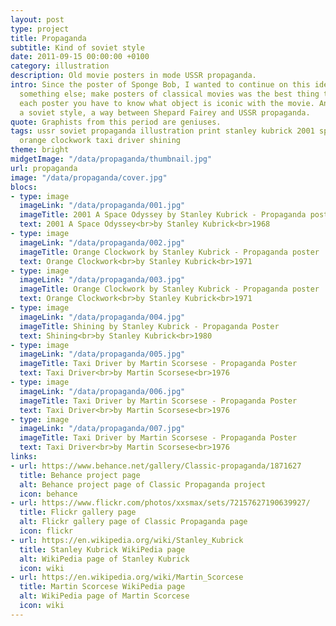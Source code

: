```yaml
---
layout: post
type: project
title: Propaganda
subtitle: Kind of soviet style
date: 2011-09-15 00:00:00 +0100
category: illustration
description: Old movie posters in mode USSR propaganda.
intro: Since the poster of Sponge Bob, I wanted to continue on this idea but with
  something else; make posters of classical movies was the best thing to do. For
  each poster you have to know what object is iconic with the movie. And keeping
  a soviet style, a way between Shepard Fairey and USSR propaganda.
quote: Graphists from this period are geniuses.
tags: ussr soviet propaganda illustration print stanley kubrick 2001 space odyssey
  orange clockwork taxi driver shining
theme: bright
midgetImage: "/data/propaganda/thumbnail.jpg"
url: propaganda
image: "/data/propaganda/cover.jpg"
blocs:
- type: image
  imageLink: "/data/propaganda/001.jpg"
  imageTitle: 2001 A Space Odyssey by Stanley Kubrick - Propaganda poster
  text: 2001 A Space Odyssey<br>by Stanley Kubrick<br>1968
- type: image
  imageLink: "/data/propaganda/002.jpg"
  imageTitle: Orange Clockwork by Stanley Kubrick - Propaganda poster
  text: Orange Clockwork<br>by Stanley Kubrick<br>1971
- type: image
  imageLink: "/data/propaganda/003.jpg"
  imageTitle: Orange Clockwork by Stanley Kubrick - Propaganda poster
  text: Orange Clockwork<br>by Stanley Kubrick<br>1971
- type: image
  imageLink: "/data/propaganda/004.jpg"
  imageTitle: Shining by Stanley Kubrick - Propaganda Poster
  text: Shining<br>by Stanley Kubrick<br>1980
- type: image
  imageLink: "/data/propaganda/005.jpg"
  imageTitle: Taxi Driver by Martin Scorsese - Propaganda Poster
  text: Taxi Driver<br>by Martin Scorsese<br>1976
- type: image
  imageLink: "/data/propaganda/006.jpg"
  imageTitle: Taxi Driver by Martin Scorsese - Propaganda Poster
  text: Taxi Driver<br>by Martin Scorsese<br>1976
- type: image
  imageLink: "/data/propaganda/007.jpg"
  imageTitle: Taxi Driver by Martin Scorsese - Propaganda Poster
  text: Taxi Driver<br>by Martin Scorsese<br>1976
links:
- url: https://www.behance.net/gallery/Classic-propaganda/1871627
  title: Behance project page
  alt: Behance project page of Classic Propaganda project
  icon: behance
- url: https://www.flickr.com/photos/xxsmax/sets/72157627190639927/
  title: Flickr gallery page
  alt: Flickr gallery page of Classic Propaganda page
  icon: flickr
- url: https://en.wikipedia.org/wiki/Stanley_Kubrick
  title: Stanley Kubrick WikiPedia page
  alt: WikiPedia page of Stanley Kubrick
  icon: wiki
- url: https://en.wikipedia.org/wiki/Martin_Scorcese
  title: Martin Scorcese WikiPedia page
  alt: WikiPedia page of Martin Scorcese
  icon: wiki
---
```

